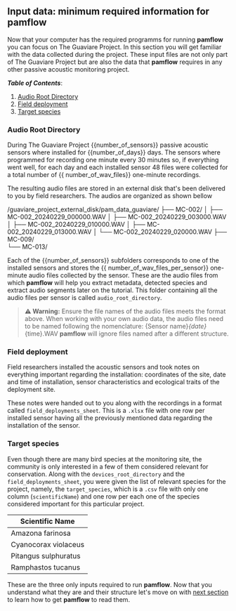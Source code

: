 ## Input data: minimum required information for **pamflow**

Now that your computer has the required programms for running **pamflow** you can focus on The Guaviare Project. In this section you will get familiar with the data collected during the project. These input files are not only part of The Guaviare Project but are also the data that **pamflow** requires in any other passive acoustic monitoring project.


***Table of Contents***: 
1. [Audio Root Directory](#audio-root-directory)
2. [Field deployment](#field-deployment)
3. [Target species](#target-species)


### Audio Root Directory

During The Guaviare Project {{number_of_sensors}} passive acoustic sensors where installed for {{number_of_days}} days. The sensors where programmed for recording one minute every 30 minutes so, if everything went well, for each day and each installed sensor 48 files were collected for a total number of {{ number_of_wav_files}} one-minute recordings. 

The resulting audio files are stored in an  external disk that's been delivered to you by  field researchers. The audios are organized as shown bellow

/guaviare_project_external_disk/pam_data_guaviare/
├── MC-002/
│   ├── MC-002_20240229_000000.WAV
│   ├── MC-002_20240229_003000.WAV
│   ├── MC-002_20240229_010000.WAV
│   ├── MC-002_20240229_013000.WAV
│   └── MC-002_20240229_020000.WAV
├── MC-009/  
└── MC-013/  

Each of the {{number_of_sensors}} subfolders corresponds to one of the installed sensors and stores the {{ number_of_wav_files_per_sensor}} one-minute audio files collected by the sensor. These are the audio files from which **pamflow** will help you extract metadata, detected species and extract audio segments later on the tutorial. This folder containing all the audio files per sensor is called `audio_root_directory`. 

> **⚠️ Warning:** Ensure the file names of the audio files meets the format above.  When working with your
> own audio data, the audio files need to be named following the nomenclature: 
> {Sensor name}_{date}_{time}.WAV
> **pamflow** will ignore files named after a different structure.
### Field deployment

Field researchers installed the acoustic sensors and took notes on everything important regarding the installation: coordinates of the site, date and time of installation,  sensor characteristics and  ecological traits of the deployment site. 

These notes were handed out to you along with the recordings in a format  called `field_deployments_sheet`. This is a `.xlsx` file with one row per installed sensor having all the previously mentioned data regarding the installation of the sensor. 

### Target species

Even though there are many bird species at the monitoring site, the community is only interested in a few of them considered relevant for conservation. Along with the `devices_root_directory` and the `field_deployments_sheet`, you were given the list of relevant species for the project, namely, the `target_species`, which is a `.csv` file with only one column (`scientificName`) and one row per each one of the species considered important  for this particular project. 

| Scientific Name          |
|--------------------------|
| Amazona farinosa         |
| Cyanocorax violaceus     |
| Pitangus sulphuratus     |
| Ramphastos tucanus       |


These are the three only inputs required to run **pamflow**. Now that you understand what they are and their structure let's move on with [next section](./data_preparation.md) to learn how to get **pamflow** to read them. 